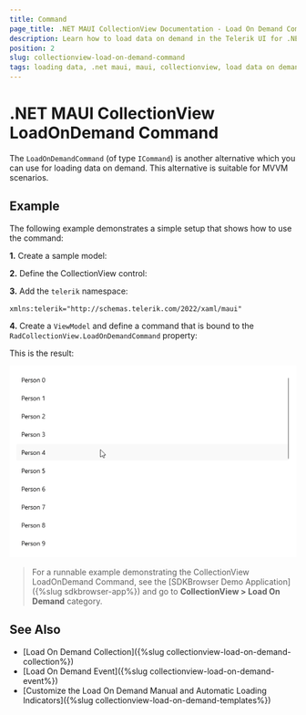 ```yaml
---
title: Command
page_title: .NET MAUI CollectionView Documentation - Load On Demand Command
description: Learn how to load data on demand in the Telerik UI for .NET MAUI CollectionView automatically or manually by using the exposed command.
position: 2
slug: collectionview-load-on-demand-command
tags: loading data, .net maui, maui, collectionview, load data on demand, loading command
---
```


# .NET MAUI CollectionView LoadOnDemand Command

The `LoadOnDemandCommand` (of type `ICommand`) is another alternative which you can use for loading data on demand. This alternative is suitable for MVVM scenarios.

## Example

The following example demonstrates a simple setup that shows how to use the command:

**1.** Create a sample model:

<snippet id='person-datamodel' />

**2.** Define the CollectionView control:

<snippet id='collectionview-loadondemand-command' />

**3.** Add the `telerik` namespace:

```XAML
xmlns:telerik="http://schemas.telerik.com/2022/xaml/maui"
```

**4.** Create a `ViewModel` and define a command that is bound to the `RadCollectionView.LoadOnDemandCommand` property:

<snippet id='collectionview-loadondemand-command-viewmodel' />

This is the result:

![.NET MAUI CollectionView LoadOnDemand Collection](../images/load-on-demand.gif "Telerik .NET MAUI CollectionView")

> For a runnable example demonstrating the CollectionView LoadOnDemand Command, see the [SDKBrowser Demo Application]({%slug sdkbrowser-app%}) and go to **CollectionView > Load On Demand** category.

## See Also

- [Load On Demand Collection]({%slug collectionview-load-on-demand-collection%})
- [Load On Demand Event]({%slug collectionview-load-on-demand-event%})
- [Customize the Load On Demand Manual and Automatic Loading Indicators]({%slug collectionview-load-on-demand-templates%})